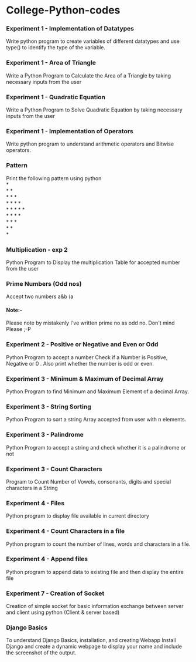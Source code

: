 # College-Python-codes
<h3> Experiment 1 - Implementation of Datatypes </h3>
Write python program to create variables of different datatypes and use type() to identify  the type of the variable.

<h3>Experiment 1 - Area of Triangle</h3>
Write a Python Program to Calculate the Area of a Triangle by taking necessary inputs from the user

<h3> Experiment 1 - Quadratic Equation </h3>
Write a Python Program to Solve Quadratic Equation by taking necessary inputs from the user

<h3> Experiment 1 - Implementation of Operators </h3>
Write python program to understand arithmetic operators and Bitwise operators. 

<h3> Pattern </h3>
Print the following pattern using python <br>
* <br>
* * <br>
* * * <br>
* * * *  <br>
* * * * * <br>
* * * * <br>
* * * <br>
* *<br>
* <br>

<h3> Multiplication - exp 2 </h3>
Python Program to Display the multiplication Table for accepted number from the user

<h3> Prime Numbers (Odd nos) </h3>
Accept two numbers a&b (a<b) from user and write Python Program to Print all Prime Numbers between the two numbers <br>
<h4>Note:- </h4> Please note by mistakenly I've written prime no as odd no.
Don't mind Please ;-P

<h3> Experiment 2 - Positive or Negative and Even or Odd </h3>
Python Program to accept a number Check if a Number is Positive, Negative or 0 . Also print whether the number is odd or even.

<h3> Experiment 3 - Minimum & Maximum of Decimal Array </h3>
Python Program to find Minimum and Maximum Element of a decimal Array.

<h3> Experiment 3 - String Sorting </h3>
Python Program to sort a string Array accepted from user with n elements.

<h3> Experiment 3 - Palindrome </h3>
Python Program to accept a string and check whether it is a palindrome or not

<h3> Experiment 3 - Count Characters </h3>
Program to Count Number of Vowels, consonants, digits and special characters in a String

<h3> Experiment 4 - Files </h3>
 Python program to display file available in current directory

<h3> Experiment 4 - Count Characters in a file</h3>
Python program to count the number of lines, words and characters in a file. 

<h3> Experiment 4 - Append files </h3>
Python program to append data to existing file and then display the entire file 

<h3>Experiment 7 - Creation of Socket </h3>
Creation of simple socket for basic information exchange between server and client using python
(Client & server based)

<h3>Django Basics</h3>
To understand Django Basics, installation, and creating Webapp
Install Django and create a dynamic webpage to display your name and include the screenshot of the output.

